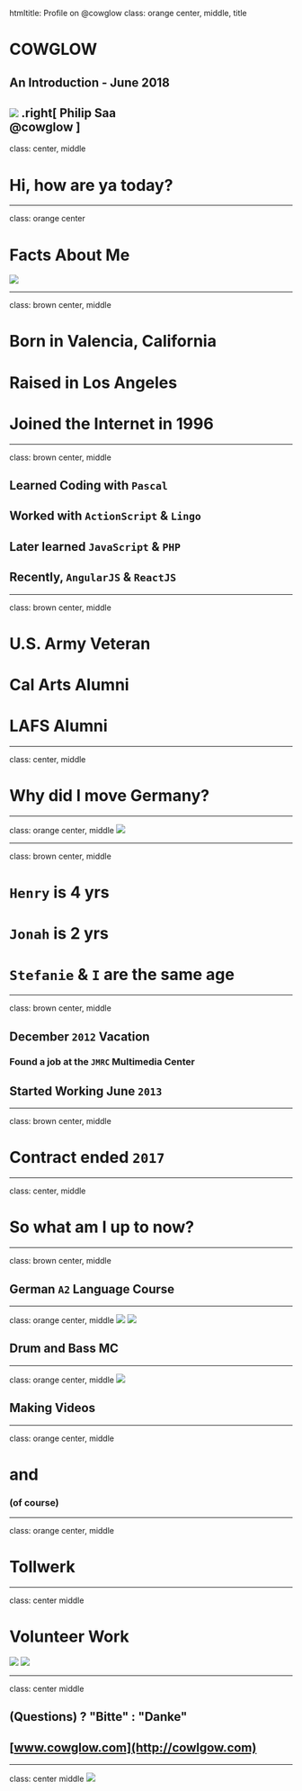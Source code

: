 htmltitle: Profile on @cowglow
class: orange center, middle, title

# COWGLOW
## An Introduction - June 2018
![](images/cg-yt-brand.png)
.right[
    Philip Saa  
    @cowglow
]
---
class: center, middle
# Hi, how are ya today?

---
class: orange center
# Facts About Me

![](images/psaa.png)

---
class: brown center, middle

# Born in Valencia, California
# Raised in Los Angeles
# Joined the Internet in 1996

---
class: brown center, middle
## Learned Coding with `Pascal`
## Worked with `ActionScript` & `Lingo`
## Later learned `JavaScript` & `PHP`
## Recently, `AngularJS` & `ReactJS`

---
class: brown center, middle
# U.S. Army Veteran
# Cal Arts Alumni
# LAFS Alumni

---
class: center, middle
# Why did I move Germany?

---
class: orange center, middle
![](images/family.jpeg)

---
class: brown center, middle
# `Henry` is 4 yrs
# `Jonah` is 2 yrs
# `Stefanie` & `I` are the same age

---
class: brown center, middle
## December `2012` Vacation
### Found a job at the `JMRC` Multimedia Center
## Started Working June `2013`

---
class: brown center, middle
# Contract ended `2017`

---
class: center, middle
# So what am I up to now?

---
class: brown center, middle
## German `A2` Language Course 

---
class: orange center, middle
![](images/mcscrpt-2.jpg)
![](images/mcscrpt-1.jpg)
## Drum and Bass MC

---
class: orange center, middle
![](images/youtube.png)
## Making Videos

---
class: orange center, middle
# and 
### (of course)

---
class: orange center, middle
# Tollwerk

---
class: center middle
# Volunteer Work

![](images/sokagakkai.jpg)
![](images/beyondtellerrand-periscope.png)

---
class: center middle
## (Questions) ? "Bitte" : "Danke"
## [www.cowglow.com](http://cowlgow.com)

---
class: center middle
![](images/longhair.jpg)
